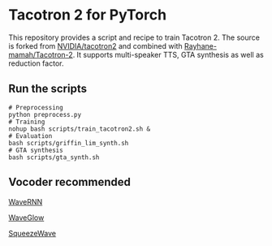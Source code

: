 # Tacotron 2 for PyTorch

This repository provides a script and recipe to train Tacotron 2. The source is forked from [NVIDIA/tacotron2](https://github.com/NVIDIA/tacotron2) and combined with [Rayhane-mamah/Tacotron-2](https://github.com/Rayhane-mamah/Tacotron-2). It supports multi-speaker TTS, GTA synthesis as well as reduction factor. 

## Run the scripts
```shell
# Preprocessing
python preprocess.py
# Training
nohup bash scripts/train_tacotron2.sh &
# Evaluation
bash scripts/griffin_lim_synth.sh
# GTA synthesis
bash scripts/gta_synth.sh
```

## Vocoder recommended
[WaveRNN](https://github.com/begeekmyfriend/WaveRNN)

[WaveGlow](https://github.com/begeekmyfriend/WaveGlow)

[SqueezeWave](https://github.com/begeekmyfriend/SqueezeWave)
